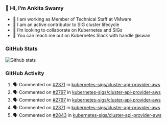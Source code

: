 ### 👋 Hi, I’m Ankita Swamy 

- 💼 I am working as Member of Technical Staff at VMware
- 👀 I am an active contributor to SIG cluster lifecycle 
- 💞️ I’m looking to collaborate on Kubernetes and SIGs
- 💬 You can reach me out on Kubernetes Slack with handle @swan

### GitHub Stats
![Github stats](https://github-readme-stats.vercel.app/api?username=Ankitasw&count_private=true&show_icons=true&theme=tokyonight)

### GitHub Activity 
<!--START_SECTION:activity-->
1. 🗣 Commented on [#2371](https://github.com/kubernetes-sigs/cluster-api-provider-aws/issues/2371) in [kubernetes-sigs/cluster-api-provider-aws](https://github.com/kubernetes-sigs/cluster-api-provider-aws)
2. 🗣 Commented on [#2797](https://github.com/kubernetes-sigs/cluster-api-provider-aws/issues/2797) in [kubernetes-sigs/cluster-api-provider-aws](https://github.com/kubernetes-sigs/cluster-api-provider-aws)
3. 🗣 Commented on [#2797](https://github.com/kubernetes-sigs/cluster-api-provider-aws/issues/2797) in [kubernetes-sigs/cluster-api-provider-aws](https://github.com/kubernetes-sigs/cluster-api-provider-aws)
4. 🗣 Commented on [#2371](https://github.com/kubernetes-sigs/cluster-api-provider-aws/issues/2371) in [kubernetes-sigs/cluster-api-provider-aws](https://github.com/kubernetes-sigs/cluster-api-provider-aws)
5. 🗣 Commented on [#2843](https://github.com/kubernetes-sigs/cluster-api-provider-aws/issues/2843) in [kubernetes-sigs/cluster-api-provider-aws](https://github.com/kubernetes-sigs/cluster-api-provider-aws)
<!--END_SECTION:activity-->
